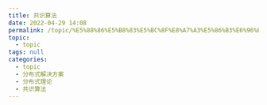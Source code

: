 ```yaml
---
title: 共识算法
date: 2022-04-29 14:08
permalink: /topic/%E5%88%86%E5%B8%83%E5%BC%8F%E8%A7%A3%E5%86%B3%E6%96%B9%E6%A1%88/%E5%88%86%E5%B8%83%E5%BC%8F%E7%90%86%E8%AE%BA/%E5%85%B1%E8%AF%86%E7%AE%97%E6%B3%95
topic: 
  - topic
tags: null
categories: 
  - topic
  - 分布式解决方案
  - 分布式理论
  - 共识算法
---
```

　　‍
